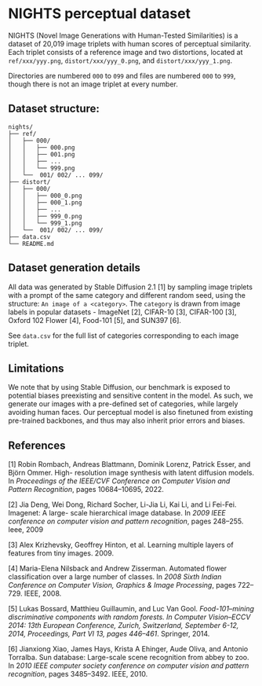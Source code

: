# NIGHTS perceptual dataset

NIGHTS (Novel Image Generations with Human-Tested Similarities) is a dataset of 20,019 image triplets with human scores of perceptual similarity. Each triplet consists of a reference image and two distortions, located at `ref/xxx/yyy.png`, `distort/xxx/yyy_0.png`, and `distort/xxx/yyy_1.png`. 

Directories are numbered `000` to `099` and files are numbered `000` to `999`, though there is not an image triplet at every number.

## Dataset structure:

```
nights/
├── ref/
│   ├── 000/
│   │   ├── 000.png
│   │   ├── 001.png
│   │   ├── ...
│   │   └── 999.png
│   └──  001/ 002/ ... 099/
├── distort/
│   ├── 000/
│   │   ├── 000_0.png
│   │   ├── 000_1.png
│   │   ├── ...
│   │   ├── 999_0.png
│   │   └── 999_1.png
│   └──  001/ 002/ ... 099/
├── data.csv
└── README.md
```

## Dataset generation details
All data was generated by Stable Diffusion 2.1 [1] by sampling image triplets with a prompt of the same category and different random seed, using the structure:
`An image of a <category>`. The `category` is drawn from image labels in popular datasets - ImageNet [2], CIFAR-10 [3], CIFAR-100 [3], Oxford 102 Flower [4], Food-101 [5], and SUN397 [6].

See `data.csv` for the full list of categories corresponding to each image triplet.

## Limitations
We note that by using Stable Diffusion, our benchmark is exposed to potential biases preexisting and sensitive content in the model. As such, we generate our images with a pre-defined set of categories, while largely avoiding human faces. Our perceptual model is also finetuned from existing pre-trained backbones, and thus may also inherit prior errors and biases.

## References
[1] Robin Rombach, Andreas Blattmann, Dominik Lorenz, Patrick Esser, and Björn Ommer. High-
resolution image synthesis with latent diffusion models. In _Proceedings of the IEEE/CVF
Conference on Computer Vision and Pattern Recognition_, pages 10684–10695, 2022.

[2] Jia Deng, Wei Dong, Richard Socher, Li-Jia Li, Kai Li, and Li Fei-Fei. Imagenet: A large-
scale hierarchical image database. In _2009 IEEE conference on computer vision and pattern
recognition_, pages 248–255. Ieee, 2009

[3] Alex Krizhevsky, Geoffrey Hinton, et al. Learning multiple layers of features from tiny images. 2009.

[4] Maria-Elena Nilsback and Andrew Zisserman. Automated flower classification over a large
number of classes. In _2008 Sixth Indian Conference on Computer Vision, Graphics & Image
Processing_, pages 722–729. IEEE, 2008.

[5] Lukas Bossard, Matthieu Guillaumin, and Luc Van Gool. _Food-101–mining discriminative
components with random forests. In Computer Vision–ECCV 2014: 13th European Conference,
Zurich, Switzerland, September 6-12, 2014, Proceedings, Part VI 13, pages 446–461_. Springer, 2014.

[6] Jianxiong Xiao, James Hays, Krista A Ehinger, Aude Oliva, and Antonio Torralba. Sun database:
Large-scale scene recognition from abbey to zoo. In 2*010 IEEE computer society conference
on computer vision and pattern recognition*, pages 3485–3492. IEEE, 2010.
